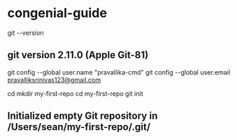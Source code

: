 # congenial-guide
git --version

## git version 2.11.0 (Apple Git-81)
git config --global user.name "pravallika-cmd"
git config --global user.email pravalliksrinivas123@gmail.com

cd
mkdir my-first-repo
cd my-first-repo
git init

## Initialized empty Git repository in /Users/sean/my-first-repo/.git/
